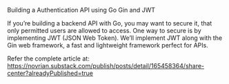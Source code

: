 Building a Authentication API using Go Gin and JWT 

If you’re building a backend  API with Go,  you may want to secure it, that  only permitted users are allowed to access. One way to secure  is by implementing  JWT (JSON Web Token). We’ll implement JWT along with  the Gin web framework, a fast and lightweight framework perfect for APIs.

Refer the complete article at: https://novrian.substack.com/publish/posts/detail/165458364/share-center?alreadyPublished=true
